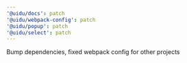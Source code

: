 ```yaml
---
'@uidu/docs': patch
'@uidu/webpack-config': patch
'@uidu/popup': patch
'@uidu/select': patch
---
```


Bump dependencies, fixed webpack config for other projects
